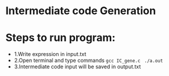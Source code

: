 # Intermediate code Generation

# Steps to run program:
* 1.Write expression in input.txt
* 2.Open terminal and type commands
	<code>gcc IC_gene.c </code>
	<code>./a.out </code>
* 3.Intermediate code input will be saved in output.txt


